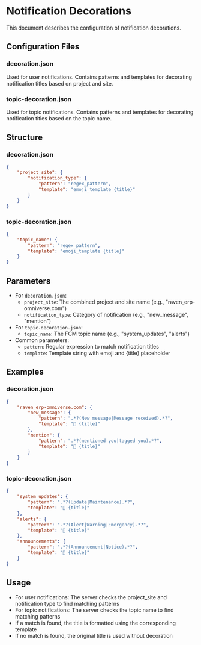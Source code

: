 # Notification Decorations

This document describes the configuration of notification decorations.

## Configuration Files

### decoration.json
Used for user notifications. Contains patterns and templates for decorating notification titles based on project and site.

### topic-decoration.json
Used for topic notifications. Contains patterns and templates for decorating notification titles based on the topic name.

## Structure

### decoration.json
```json
{
    "project_site": {
        "notification_type": {
            "pattern": "regex_pattern",
            "template": "emoji_template {title}"
        }
    }
}
```

### topic-decoration.json
```json
{
    "topic_name": {
        "pattern": "regex_pattern",
        "template": "emoji_template {title}"
    }
}
```

## Parameters
- For `decoration.json`:
  - `project_site`: The combined project and site name (e.g., "raven_erp-omniverse.com")
  - `notification_type`: Category of notification (e.g., "new_message", "mention")
- For `topic-decoration.json`:
  - `topic_name`: The FCM topic name (e.g., "system_updates", "alerts")
- Common parameters:
  - `pattern`: Regular expression to match notification titles
  - `template`: Template string with emoji and {title} placeholder

## Examples

### decoration.json
```json
{
    "raven_erp-omniverse.com": {
        "new_message": {
            "pattern": ".*?(New message|Message received).*?",
            "template": "💬 {title}"
        },
        "mention": {
            "pattern": ".*?(mentioned you|tagged you).*?",
            "template": "👋 {title}"
        }
    }
}
```

### topic-decoration.json
```json
{
    "system_updates": {
        "pattern": ".*?(Update|Maintenance).*?",
        "template": "🔄 {title}"
    },
    "alerts": {
        "pattern": ".*?(Alert|Warning|Emergency).*?",
        "template": "🚨 {title}"
    },
    "announcements": {
        "pattern": ".*?(Announcement|Notice).*?",
        "template": "📢 {title}"
    }
}
```

## Usage
- For user notifications: The server checks the project_site and notification type to find matching patterns
- For topic notifications: The server checks the topic name to find matching patterns
- If a match is found, the title is formatted using the corresponding template
- If no match is found, the original title is used without decoration